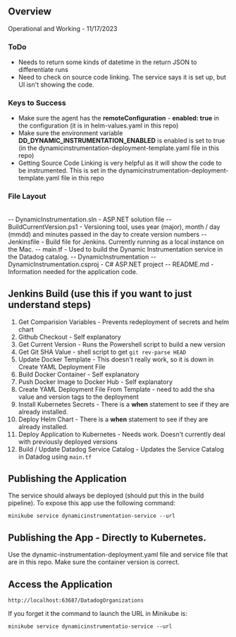 ## Overview

Operational and Working - 11/17/2023

### ToDo

* Needs to return some kinds of datetime in the return JSON to differentiate runs
* Need to check on source code linking.  The service says it is set up, but UI isn't showing the code.

### Keys to Success

* Make sure the agent has the **remoteConfiguration** - **enabled: true** in the configuration (it is in helm-values.yaml in this repo)
* Make sure the environment variable **DD_DYNAMIC_INSTRUMENTATION_ENABLED** is enabled is set to true (in the dynamicinstrumentation-deployment-template.yaml file in this repo)
* Getting Source Code Linking is very helpful as it will show the code to be instrumented.  This is set in the dynamicinstrumentation-deployment-template.yaml file in this repo

### File Layout

\
-- DynamicInstrumentation.sln - ASP.NET solution file
-- BuildCurrentVersion.ps1 - Versioning tool, uses year (major), month / day (mmdd) and minutes passed in the day to create version numbers
-- Jenkinsfile - Build file for Jenkins. Currently running as a local instance on the Mac.
-- main.tf - Used to build the Dynamic Instrumentation service in the Datadog catalog.
\-- DynamicInstrumentation
    -- DynamicInstrumentation.csproj - C# ASP.NET project
    -- README.md - Information needed for the application code.

## Jenkins Build (use this if you want to just understand steps)

1. Get Comparision Variables - Prevents redeployment of secrets and helm chart
2. Github Checkout - Self explanatory
3. Get Current Version - Runs the Powershell script to build a new version
4. Get Git SHA Value - shell script to get ```git rev-parse HEAD```
5. Update Docker Template - This doesn't really work, so it is down in Create YAML Deployment File
6. Build Docker Container - Self explanatory
7. Push Docker Image to Docker Hub - Self explanatory
8. Create YAML Deployment File From Template - need to add the sha value and version tags to the deployment
9. Install Kubernetes Secrets - There is a **when** statement to see if they are already installed.
10. Deploy Helm Chart - There is a **when** statement to see if they are already installed.
11. Deploy Application to Kubernetes - Needs work.  Doesn't currently deal with previously deployed versions
12. Build / Update Datadog Service Catalog - Updates the Service Catalog in Datadog using ```main.tf```


## Publishing the Application

The service should always be deployed (should put this in the build pipeline).  To expose this app use the following command:

```
minikube service dynamicinstrumentation-service --url
```

## Publishing the App - Directly to Kubernetes.  

Use the dynamic-instrumentation-deployment.yaml file and service file that are in this repo.  Make sure the container
version is correct.

## Access the Application
```
http://localhost:63687/DatadogOrganizations
```

If you forget it the command to launch the URL in Minikube is:
```
minikube service dynamicinstrumentatio-service --url
```